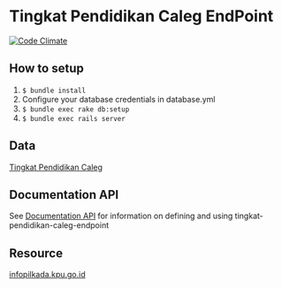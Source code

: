 # Tingkat Pendidikan Caleg EndPoint
[![Code Climate](https://codeclimate.com/github/pemiluAPI/tingkat-pendidikan-caleg-endpoint.png)](https://codeclimate.com/github/pemiluAPI/tingkat-pendidikan-caleg-endpoint)

## How to setup
1. `$ bundle install`
2. Configure your database credentials in database.yml
2. `$ bundle exec rake db:setup`
3. `$ bundle exec rails server`

## Data
[Tingkat Pendidikan Caleg](https://github.com/pemiluAPI/pemilu-data/tree/master/tingkat-pendidikan-caleg)

## Documentation API
See [Documentation API](http://docs.tingkatpendidikancaleg.apiary.io/) for information on defining and using tingkat-pendidikan-caleg-endpoint

## Resource
[infopilkada.kpu.go.id](http://infopilkada.kpu.go.id/)
